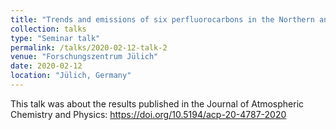 ```yaml
---
title: "Trends and emissions of six perfluorocarbons in the Northern and Southern Hemisphere"
collection: talks
type: "Seminar talk"
permalink: /talks/2020-02-12-talk-2
venue: "Forschungszentrum Jülich"
date: 2020-02-12
location: "Jülich, Germany"
---
```


This talk was about the results published in the Journal of Atmospheric Chemistry and Physics: https://doi.org/10.5194/acp-20-4787-2020

